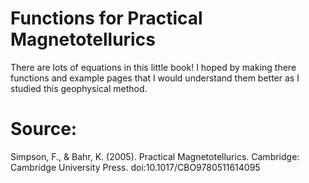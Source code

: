 # Functions for Practical Magnetotellurics
There are lots of equations in this little book! I hoped by making there functions and example pages that I would understand them better as I studied this geophysical method.

# Source:
Simpson, F., & Bahr, K. (2005). Practical Magnetotellurics. Cambridge: Cambridge University Press. doi:10.1017/CBO9780511614095